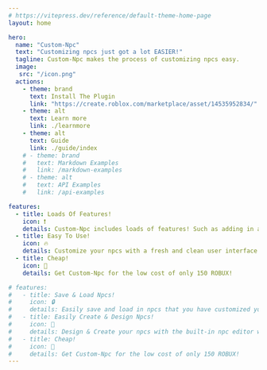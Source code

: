 ```yaml
---
# https://vitepress.dev/reference/default-theme-home-page
layout: home

hero:
  name: "Custom-Npc"
  text: "Customizing npcs just got a lot EASIER!"
  tagline: Custom-Npc makes the process of customizing npcs easy.
  image:
   src: "/icon.png"
  actions:
    - theme: brand
      text: Install The Plugin
      link: "https://create.roblox.com/marketplace/asset/14535952834/"
    - theme: alt
      text: Learn more
      link: ./learnmore
    - theme: alt
      text: Guide
      link: ./guide/index
    # - theme: brand
    #   text: Markdown Examples
    #   link: /markdown-examples
    # - theme: alt
    #   text: API Examples
    #   link: /api-examples

features:
  - title: Loads Of Features!
    icon: ❗
    details: Custom-Npc includes loads of features! Such as adding in animations quickly, saving and loading characters, to just name a few...
  - title: Easy To Use!
    icon: 🔥
    details: Customize your npcs with a fresh and clean user interface that I have worked long hours on.
  - title: Cheap!
    icon: 💸
    details: Get Custom-Npc for the low cost of only 150 ROBUX!

# features:
#   - title: Save & Load Npcs!
#     icon: 🔒
#     details: Easily save and load in npcs that you have customized yourself with Custom-Npc!
#   - title: Easily Create & Design Npcs!
#     icon: 💎 
#     details: Design & Create your npcs with the built-in npc editor with full confidence and ease.
#   - title: Cheap!
#     icon: 💸
#     details: Get Custom-Npc for the low cost of only 150 ROBUX!
---
```

